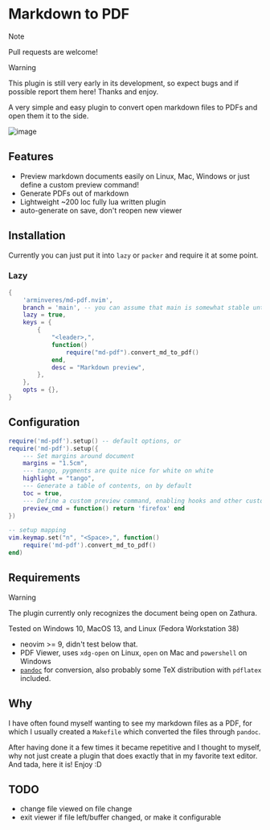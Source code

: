 # Markdown to PDF

> [!NOTE]
> Pull requests are welcome!

> [!WARNING]
> This plugin is still very early in its development, so expect bugs and if possible report them here!
> Thanks and enjoy.

A very simple and easy plugin to convert open markdown files to PDFs and open them it to the side.

![image](https://github.com/arminveres/md-pdf.nvim/assets/45210978/0c9cefb4-43b0-4cb5-8cb6-4b74802d7838)

## Features

- Preview markdown documents easily on Linux, Mac, Windows or just define a custom preview command!
- Generate PDFs out of markdown
- Lightweight ~200 loc fully lua written plugin
- auto-generate on save, don't reopen new viewer

## Installation

Currently you can just put it into `lazy` or `packer` and require it at some point.

### Lazy

```lua
{
    'arminveres/md-pdf.nvim',
    branch = 'main', -- you can assume that main is somewhat stable until releases will be made
    lazy = true,
    keys = {
        {
            "<leader>,",
            function()
                require("md-pdf").convert_md_to_pdf()
            end,
            desc = "Markdown preview",
        },
    },
    opts = {},
}
```

## Configuration

```lua
require('md-pdf').setup() -- default options, or
require('md-pdf').setup({
    --- Set margins around document
    margins = "1.5cm",
    --- tango, pygments are quite nice for white on white
    highlight = "tango",
    --- Generate a table of contents, on by default
    toc = true,
    --- Define a custom preview command, enabling hooks and other custom logic
    preview_cmd = function() return 'firefox' end
})

-- setup mapping
vim.keymap.set("n", "<Space>,", function()
    require('md-pdf').convert_md_to_pdf()
end)
```

## Requirements

> [!WARNING]
> The plugin currently only recognizes the document being open on Zathura.
>
> Tested on Windows 10, MacOS 13, and Linux (Fedora Workstation 38)

- neovim >= 9, didn't test below that.
- PDF Viewer, uses `xdg-open` on Linux, `open` on Mac and `powershell` on Windows
- [`pandoc`](https://pandoc.org/installing.html) for conversion, also probably some TeX distribution
  with `pdflatex` included.

## Why

I have often found myself wanting to see my markdown files as a PDF, for which I usually created a
`Makefile` which converted the files through `pandoc`.

After having done it a few times it became repetitive and I thought to myself, why not just create a
plugin that does exactly that in my favorite text editor.
And tada, here it is! Enjoy :D

## TODO

- change file viewed on file change
- exit viewer if file left/buffer changed, or make it configurable
